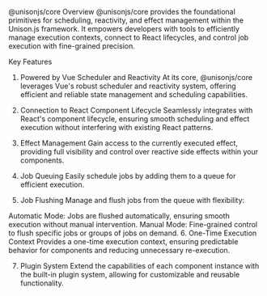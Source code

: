 @unisonjs/core Overview
@unisonjs/core provides the foundational primitives for scheduling, reactivity, and effect management within the Unison.js framework. It empowers developers with tools to efficiently manage execution contexts, connect to React lifecycles, and control job execution with fine-grained precision.

Key Features

1. Powered by Vue Scheduler and Reactivity
   At its core, @unisonjs/core leverages Vue's robust scheduler and reactivity system, offering efficient and reliable state management and scheduling capabilities.

2. Connection to React Component Lifecycle
   Seamlessly integrates with React's component lifecycle, ensuring smooth scheduling and effect execution without interfering with existing React patterns.

3. Effect Management
   Gain access to the currently executed effect, providing full visibility and control over reactive side effects within your components.

4. Job Queuing
   Easily schedule jobs by adding them to a queue for efficient execution.

5. Job Flushing
   Manage and flush jobs from the queue with flexibility:

Automatic Mode: Jobs are flushed automatically, ensuring smooth execution without manual intervention.
Manual Mode: Fine-grained control to flush specific jobs or groups of jobs on demand. 6. One-Time Execution Context
Provides a one-time execution context, ensuring predictable behavior for components and reducing unnecessary re-execution.

7. Plugin System
   Extend the capabilities of each component instance with the built-in plugin system, allowing for customizable and reusable functionality.

